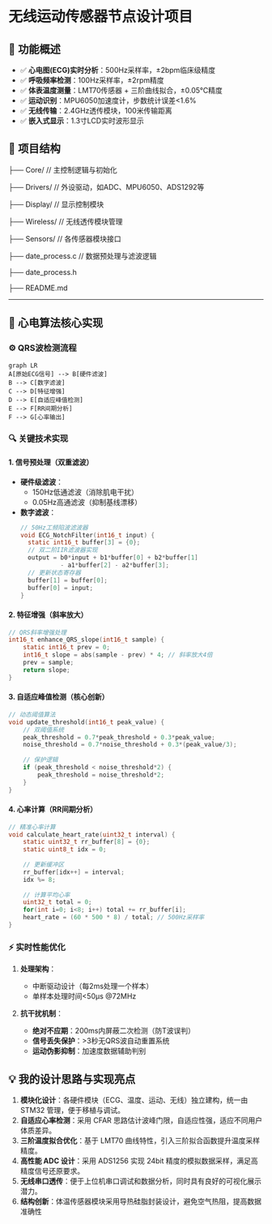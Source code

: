 # 无线运动传感器节点设计项目

## 🎯 功能概述


- ✅ **心电图(ECG)实时分析**：500Hz采样率，±2bpm临床级精度
- ✅ **呼吸频率检测**：100Hz采样率，±2rpm精度
- ✅ **体表温度测量**：LMT70传感器 + 三阶曲线拟合，±0.05℃精度
- ✅ **运动识别**：MPU6050加速度计，步数统计误差<1.6%
- ✅ **无线传输**：2.4GHz透传模块，100米传输距离
- ✅ **嵌入式显示**：1.3寸LCD实时波形显示


## 📂 项目结构

├── Core/                   // 主控制逻辑与初始化

├── Drivers/                // 外设驱动，如ADC、MPU6050、ADS1292等

├── Display/                // 显示控制模块

├── Wireless/               // 无线透传模块管理

├── Sensors/                // 各传感器模块接口

├── date\_process.c          // 数据预处理与滤波逻辑

├── date\_process.h

├── README.md

---

## 🧠 心电算法核心实现

### ⚙️ QRS波检测流程
```mermaid
graph LR
A[原始ECG信号] --> B[硬件滤波]
B --> C[数字滤波]
C --> D[特征增强]
D --> E[自适应峰值检测]
E --> F[RR间期分析]
F --> G[心率输出]
```

### 🔍 关键技术实现

#### 1. 信号预处理（双重滤波）

- **硬件级滤波**：
  - 150Hz低通滤波（消除肌电干扰）
  - 0.05Hz高通滤波（抑制基线漂移）
- **数字滤波**：
  ```c
  // 50Hz工频陷波滤波器
  void ECG_NotchFilter(int16_t input) {
    static int16_t buffer[3] = {0};
    // 双二阶IIR滤波器实现
    output = b0*input + b1*buffer[0] + b2*buffer[1] 
             - a1*buffer[2] - a2*buffer[3];
    // 更新状态寄存器
    buffer[1] = buffer[0];
    buffer[0] = input;
  }
  ```

#### 2. 特征增强（斜率放大）

```c
// QRS斜率增强处理
int16_t enhance_QRS_slope(int16_t sample) {
    static int16_t prev = 0;
    int16_t slope = abs(sample - prev) * 4; // 斜率放大4倍
    prev = sample;
    return slope;
}
```

#### 3. 自适应峰值检测（核心创新）

```c
// 动态阈值算法
void update_threshold(int16_t peak_value) {
    // 双阈值系统
    peak_threshold = 0.7*peak_threshold + 0.3*peak_value;
    noise_threshold = 0.7*noise_threshold + 0.3*(peak_value/3);
    
    // 保护逻辑
    if (peak_threshold < noise_threshold*2) {
        peak_threshold = noise_threshold*2;
    }
}
```

#### 4. 心率计算（RR间期分析）

```c
// 精准心率计算
void calculate_heart_rate(uint32_t interval) {
    static uint32_t rr_buffer[8] = {0};
    static uint8_t idx = 0;
    
    // 更新缓冲区
    rr_buffer[idx++] = interval;
    idx %= 8;
    
    // 计算平均心率
    uint32_t total = 0;
    for(int i=0; i<8; i++) total += rr_buffer[i];
    heart_rate = (60 * 500 * 8) / total; // 500Hz采样率
}
```

### ⚡ 实时性能优化

1. **处理架构**：
   
   - 中断驱动设计（每2ms处理一个样本）
   - 单样本处理时间<50μs @72MHz
2. **抗干扰机制**：
   
   - **绝对不应期**：200ms内屏蔽二次检测（防T波误判）
   - **信号丢失保护**：>3秒无QRS波自动重置系统
   - **运动伪影抑制**：加速度数据辅助判别
     

## 💡 我的设计思路与实现亮点

1. ​**模块化设计**​：各硬件模块（ECG、温度、运动、无线）独立建构，统一由 STM32 管理，便于移植与调试。
2. ​**自适应心率检测**​：采用 CFAR 思路估计波峰门限，自适应性强，适应不同用户体质差异。
3. ​**三阶温度拟合优化**​：基于 LMT70 曲线特性，引入三阶拟合函数提升温度采样精度。
4. ​**高性能 ADC 设计**​：采用 ADS1256 实现 24bit 精度的模拟数据采样，满足高精度信号还原要求。
5. ​**无线串口透传​**​：便于上位机串口调试和数据分析，同时具有良好的可视化展示潜力。
6. ​**结构创新**​：体温传感器模块采用导热硅脂封装设计，避免空气热阻，提高数据准确性

